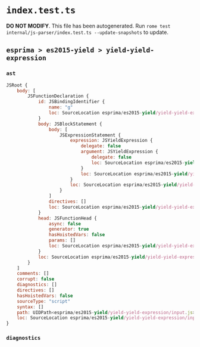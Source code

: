 # `index.test.ts`

**DO NOT MODIFY**. This file has been autogenerated. Run `rome test internal/js-parser/index.test.ts --update-snapshots` to update.

## `esprima > es2015-yield > yield-yield-expression`

### `ast`

```javascript
JSRoot {
	body: [
		JSFunctionDeclaration {
			id: JSBindingIdentifier {
				name: "g"
				loc: SourceLocation esprima/es2015-yield/yield-yield-expression/input.js 1:10-1:11 (g)
			}
			body: JSBlockStatement {
				body: [
					JSExpressionStatement {
						expression: JSYieldExpression {
							delegate: false
							argument: JSYieldExpression {
								delegate: false
								loc: SourceLocation esprima/es2015-yield/yield-yield-expression/input.js 1:22-1:27
							}
							loc: SourceLocation esprima/es2015-yield/yield-yield-expression/input.js 1:16-1:27
						}
						loc: SourceLocation esprima/es2015-yield/yield-yield-expression/input.js 1:16-1:27
					}
				]
				directives: []
				loc: SourceLocation esprima/es2015-yield/yield-yield-expression/input.js 1:14-1:29
			}
			head: JSFunctionHead {
				async: false
				generator: true
				hasHoistedVars: false
				params: []
				loc: SourceLocation esprima/es2015-yield/yield-yield-expression/input.js 1:11-1:13
			}
			loc: SourceLocation esprima/es2015-yield/yield-yield-expression/input.js 1:0-1:29
		}
	]
	comments: []
	corrupt: false
	diagnostics: []
	directives: []
	hasHoistedVars: false
	sourceType: "script"
	syntax: []
	path: UIDPath<esprima/es2015-yield/yield-yield-expression/input.js>
	loc: SourceLocation esprima/es2015-yield/yield-yield-expression/input.js 1:0-2:0
}
```

### `diagnostics`

```

```
